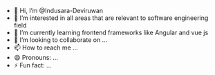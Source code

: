 - 👋 Hi, I’m @Indusara-Deviruwan
- 👀 I’m interested in all areas that are relevant to software engineering field
- 🌱 I’m currently learning frontend frameworks like Angular and vue js
- 💞️ I’m looking to collaborate on ...
- 📫 How to reach me ...
- 😄 Pronouns: ...
- ⚡ Fun fact: ...

<!---
Indusara-Deviruwan/Indusara-Deviruwan is a ✨ special ✨ repository because its `README.md` (this file) appears on your GitHub profile.
You can click the Preview link to take a look at your changes.
--->
